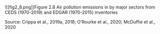 ![[fig2_8.png]]Figure 2.8 Air pollution emissions in by major sectors from CEDS (1970-2019) and EDGAR (1970-2015) inventories

Source: Crippa et al., 2019a, 2018; O’Rourke et al., 2020; McDuffie et al., 2020